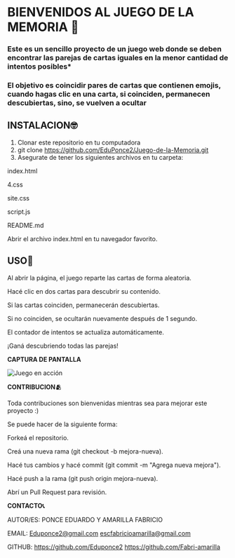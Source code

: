 # BIENVENIDOS AL JUEGO DE LA MEMORIA 🤯

### Este es un sencillo proyecto de un juego web donde se deben encontrar las parejas de cartas iguales en la menor cantidad de intentos posibles*

### El objetivo es coincidir pares de cartas que contienen emojis, cuando hagas clic en una carta, si coinciden, permanecen descubiertas, sino, se vuelven a ocultar

## **INSTALACION🤓**
1) Clonar este repositorio en tu computadora
2) git clone https://github.com/EduPonce2/Juego-de-la-Memoria.git
3) Asegurate de tener los siguientes archivos en tu carpeta:

index.html

4.css

site.css

script.js

README.md

Abrir el archivo index.html en tu navegador favorito. 

## **USO🤔**

Al abrir la página, el juego reparte las cartas de forma aleatoria.

Hacé clic en dos cartas para descubrir su contenido.

Si las cartas coinciden, permanecerán descubiertas.

Si no coinciden, se ocultarán nuevamente después de 1 segundo.

El contador de intentos se actualiza automáticamente.

¡Ganá descubriendo todas las parejas!

**CAPTURA DE PANTALLA**

![Juego en acción](ProyectoMemoria/assets/juegodelamemoria.png)


**CONTRIBUCION🫂**

Toda contribuciones son bienvenidas mientras sea para mejorar este proyecto :)

Se puede hacer de la siguiente forma:

Forkeá el repositorio.

Creá una nueva rama (git checkout -b mejora-nueva).

Hacé tus cambios y hacé commit (git commit -m "Agrega nueva mejora").

Hacé push a la rama (git push origin mejora-nueva).

Abrí un Pull Request para revisión.

**CONTACTO📞**

AUTOR/ES: PONCE EDUARDO Y AMARILLA FABRICIO

EMAIL: Eduponce2@gmail.com 
escfabricioamarilla@gmail.com

GITHUB:  https://github.com/Eduponce2 
 https://github.com/Fabri-amarilla
